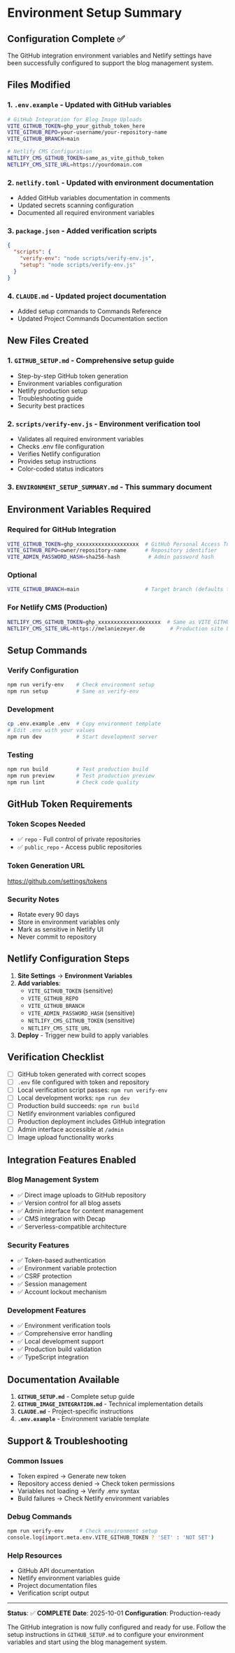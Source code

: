 # Environment Setup Summary

## Configuration Complete ✅

The GitHub integration environment variables and Netlify settings have been successfully configured to support the blog management system.

## Files Modified

### 1. `.env.example` - Updated with GitHub variables
```bash
# GitHub Integration for Blog Image Uploads
VITE_GITHUB_TOKEN=ghp_your_github_token_here
VITE_GITHUB_REPO=your-username/your-repository-name
VITE_GITHUB_BRANCH=main

# Netlify CMS Configuration
NETLIFY_CMS_GITHUB_TOKEN=same_as_vite_github_token
NETLIFY_CMS_SITE_URL=https://yourdomain.com
```

### 2. `netlify.toml` - Updated with environment documentation
- Added GitHub variables documentation in comments
- Updated secrets scanning configuration
- Documented all required environment variables

### 3. `package.json` - Added verification scripts
```json
{
  "scripts": {
    "verify-env": "node scripts/verify-env.js",
    "setup": "node scripts/verify-env.js"
  }
}
```

### 4. `CLAUDE.md` - Updated project documentation
- Added setup commands to Commands Reference
- Updated Project Commands Documentation section

## New Files Created

### 1. `GITHUB_SETUP.md` - Comprehensive setup guide
- Step-by-step GitHub token generation
- Environment variables configuration
- Netlify production setup
- Troubleshooting guide
- Security best practices

### 2. `scripts/verify-env.js` - Environment verification tool
- Validates all required environment variables
- Checks .env file configuration
- Verifies Netlify configuration
- Provides setup instructions
- Color-coded status indicators

### 3. `ENVIRONMENT_SETUP_SUMMARY.md` - This summary document

## Environment Variables Required

### Required for GitHub Integration
```bash
VITE_GITHUB_TOKEN=ghp_xxxxxxxxxxxxxxxxxxxx  # GitHub Personal Access Token
VITE_GITHUB_REPO=owner/repository-name      # Repository identifier
VITE_ADMIN_PASSWORD_HASH=sha256-hash         # Admin password hash
```

### Optional
```bash
VITE_GITHUB_BRANCH=main                     # Target branch (defaults to "main")
```

### For Netlify CMS (Production)
```bash
NETLIFY_CMS_GITHUB_TOKEN=ghp_xxxxxxxxxxxxxxxxxxxx  # Same as VITE_GITHUB_TOKEN
NETLIFY_CMS_SITE_URL=https://melaniezeyer.de        # Production site URL
```

## Setup Commands

### Verify Configuration
```bash
npm run verify-env    # Check environment setup
npm run setup         # Same as verify-env
```

### Development
```bash
cp .env.example .env  # Copy environment template
# Edit .env with your values
npm run dev           # Start development server
```

### Testing
```bash
npm run build         # Test production build
npm run preview       # Test production preview
npm run lint          # Check code quality
```

## GitHub Token Requirements

### Token Scopes Needed
- ✅ `repo` - Full control of private repositories
- ✅ `public_repo` - Access public repositories

### Token Generation URL
https://github.com/settings/tokens

### Security Notes
- Rotate every 90 days
- Store in environment variables only
- Mark as sensitive in Netlify UI
- Never commit to repository

## Netlify Configuration Steps

1. **Site Settings** → **Environment Variables**
2. **Add variables**:
   - `VITE_GITHUB_TOKEN` (sensitive)
   - `VITE_GITHUB_REPO`
   - `VITE_GITHUB_BRANCH`
   - `VITE_ADMIN_PASSWORD_HASH` (sensitive)
   - `NETLIFY_CMS_GITHUB_TOKEN` (sensitive)
   - `NETLIFY_CMS_SITE_URL`
3. **Deploy** - Trigger new build to apply variables

## Verification Checklist

- [ ] GitHub token generated with correct scopes
- [ ] `.env` file configured with token and repository
- [ ] Local verification script passes: `npm run verify-env`
- [ ] Local development works: `npm run dev`
- [ ] Production build succeeds: `npm run build`
- [ ] Netlify environment variables configured
- [ ] Production deployment includes GitHub integration
- [ ] Admin interface accessible at `/admin`
- [ ] Image upload functionality works

## Integration Features Enabled

### Blog Management System
- ✅ Direct image uploads to GitHub repository
- ✅ Version control for all blog assets
- ✅ Admin interface for content management
- ✅ CMS integration with Decap
- ✅ Serverless-compatible architecture

### Security Features
- ✅ Token-based authentication
- ✅ Environment variable protection
- ✅ CSRF protection
- ✅ Session management
- ✅ Account lockout mechanism

### Development Features
- ✅ Environment verification tools
- ✅ Comprehensive error handling
- ✅ Local development support
- ✅ Production build validation
- ✅ TypeScript integration

## Documentation Available

1. **`GITHUB_SETUP.md`** - Complete setup guide
2. **`GITHUB_IMAGE_INTEGRATION.md`** - Technical implementation details
3. **`CLAUDE.md`** - Project-specific instructions
4. **`.env.example`** - Environment variable template

## Support & Troubleshooting

### Common Issues
- Token expired → Generate new token
- Repository access denied → Check token permissions
- Variables not loading → Verify .env syntax
- Build failures → Check Netlify environment variables

### Debug Commands
```bash
npm run verify-env     # Check environment setup
console.log(import.meta.env.VITE_GITHUB_TOKEN ? 'SET' : 'NOT SET')
```

### Help Resources
- GitHub API documentation
- Netlify environment variables guide
- Project documentation files
- Verification script output

---

**Status**: ✅ **COMPLETE**
**Date**: 2025-10-01
**Configuration**: Production-ready

The GitHub integration is now fully configured and ready for use. Follow the setup instructions in `GITHUB_SETUP.md` to configure your environment variables and start using the blog management system.